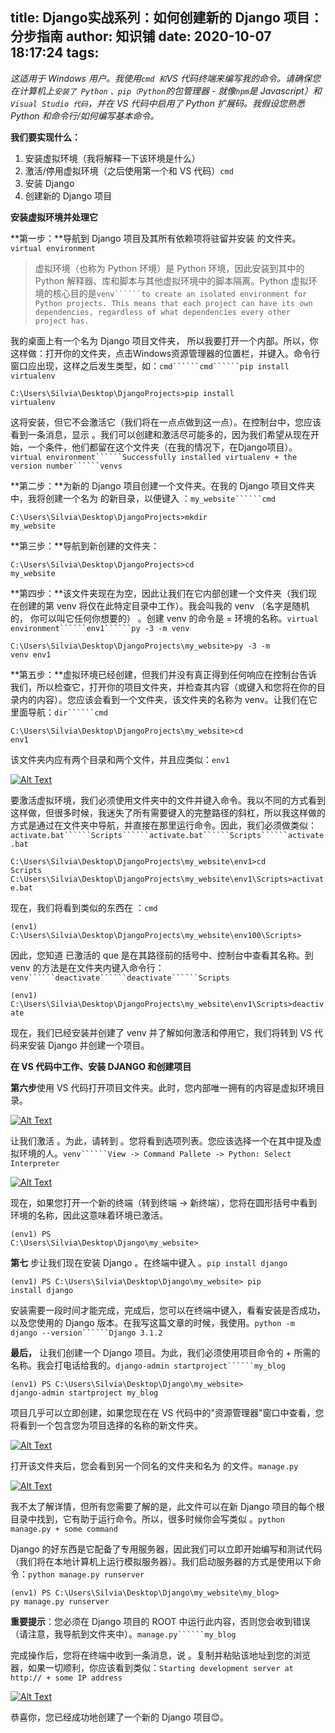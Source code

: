 
title: Django实战系列：如何创建新的 Django 项目：分步指南
author: 知识铺
date: 2020-10-07 18:17:24
tags: 
---
 _这适用于 Windows 用户。我使用```cmd 和```VS 代码终端来编写我的命令。请确保您在计算机上```安装了 Python``` ```、pip（Python```的包管理器 - 就像```npm```是 Javascript）和```Visual Studio 代码```，并在 VS 代码中启用了 Python 扩展码。我假设您熟悉 Python 和命令行/如何编写基本命令。_

**我们要实现什么：**

1.  安装虚拟环境（我将解释一下该环境是什么）
2.  <font _mstmutation="1" _msthash="440934" _msttexthash="137796737">激活/停用虚拟环境（之后使用第一个和 VS 代码）</font>```cmd```
3.  安装 Django
4.  创建新的 Django 项目

**安装虚拟环境并处理它**

<font _mstmutation="1" _msthash="276809" _msttexthash="235155297">**第一步：**导航到 Django 项目及其所有依赖项将驻留并安装 的文件夹。</font>```virtual environment```

> <font _mstmutation="1" _msthash="734539" _msttexthash="956660653">虚拟环境（也称为 Python 环境）是 Python 环境，因此安装到其中的 Python 解释器、库和脚本与其他虚拟环境中的脚本隔离。Python 虚拟环境的核心目的是</font>```venv``````to create an isolated environment for Python projects. This means that each project can have its own dependencies, regardless of what dependencies every other project has.```

<font _mstmutation="1" _msthash="277381" _msttexthash="1701955580">我的桌面上有一个名为 Django 项目文件夹， 所以我要打开一个内部。所以，你这样做：打开你的文件夹，点击Windows资源管理器的位置栏，并键入。命令行窗口应出现，这样之后发生类型，如：</font>```cmd``````cmd``````pip install virtualenv```

 <code>C:\Users\Silvia\Desktop\DjangoProjects>pip install virtualenv</code> 

<font _mstmutation="1" _msthash="277953" _msttexthash="2198077518">这将安装，但它不会激活它（我们将在一点点做到这一点）。在控制台中，您应该看到一条消息，显示 。我们可以创建和激活尽可能多的，因为我们希望从现在开始，一个条件，他们都留在这个文件夹（在我的情况下，在Django项目）。</font>```virtual environment``````Successfully installed virtualenv + the version number``````venvs```

<font _mstmutation="1" _msthash="290017" _msttexthash="630760364">**第二步：**为新的 Django 项目创建一个文件夹。在我的 Django 项目文件夹中，我将创建一个名为 的新目录，以便键入 ：</font>```my_website``````cmd```

 <code>C:\Users\Silvia\Desktop\DjangoProjects>mkdir my_website</code> 

<font _mstmutation="1" _msthash="290615" _msttexthash="84215768">**第三步：**导航到新创建的文件夹：</font>

 <code>C:\Users\Silvia\Desktop\DjangoProjects>cd my_website</code> 

<font _mstmutation="1" _msthash="291213" _msttexthash="1744300350">**第四步：**该文件夹现在为空，因此让我们在它内部创建一个文件夹（我们现在创建的第 venv 将仅在此特定目录中工作）。我会叫我的 venv （名字是随机的， 你可以叫它任何你想要的） 。创建 venv 的命令是 = 环境的名称。</font>```virtual environment``````env1``````py -3 -m venv```

 <code>C:\Users\Silvia\Desktop\DjangoProjects\my_website>py -3 -m venv env1</code> 

<font _mstmutation="1" _msthash="291811" _msttexthash="2395810599">**第五步：**虚拟环境已经创建，但我们并没有真正得到任何响应在控制台告诉我们，所以检查它，打开你的项目文件夹，并检查其内容（或键入和您将在你的目录内的内容）。您应该会看到一个文件夹，该文件夹的名称为 venv。让我们在它里面导航：</font>```dir``````cmd```

 <code>C:\Users\Silvia\Desktop\DjangoProjects\my_website>cd env1</code> 

<font _mstmutation="1" _msthash="292409" _msttexthash="154805352">该文件夹内应有两个目录和两个文件，并且应类似：</font>```env1```

[![Alt Text](https://res.cloudinary.com/practicaldev/image/fetch/s--WHR8JZOn--/c_limit%2Cf_auto%2Cfl_progressive%2Cq_auto%2Cw_880/https://dev-to-uploads.s3.amazonaws.com/i/6dxt0noo05tlig6xb2ll.PNG)](https://zshipu.com/t?url=https://res.cloudinary.com/practicaldev/image/fetch/s--WHR8JZOn--/c_limit%2Cf_auto%2Cfl_progressive%2Cq_auto%2Cw_880/https://dev-to-uploads.s3.amazonaws.com/i/6dxt0noo05tlig6xb2ll.PNG)

<font _mstmutation="1" _msthash="290303" _msttexthash="2459092376">要激活虚拟环境，我们必须使用文件夹中的文件并键入命令。我以不同的方式看到这样做，但很多时候，我迷失了所有需要键入的完整路径的斜杠，所以我这样做的方式是通过在文件夹中导航，并直接在那里运行命令。因此，我们必须做类似：</font>```activate.bat``````Scripts``````activate.bat``````Scripts``````activate.bat```

 <code>C:\Users\Silvia\Desktop\DjangoProjects\my_website\env1>cd Scripts
C:\Users\Silvia\Desktop\DjangoProjects\my_website\env1\Scripts>activate.bat</code> 

<font _mstmutation="1" _msthash="290901" _msttexthash="85603245">现在，我们将看到类似的东西在 ：</font>```cmd```

 <code>(env1) C:\Users\Silvia\Desktop\DjangoProjects\my_website\env100\Scripts></code> 

<font _mstmutation="1" _msthash="291499" _msttexthash="543635989">因此，您知道 已激活的 que 是在其路径前的括号中、控制台中查看其名称。到 venv 的方法是在文件夹内键入命令行：</font>```venv``````deactivate``````deactivate``````Scripts```

 <code>(env1) C:\Users\Silvia\Desktop\DjangoProjects\my_website\env1\Scripts>deactivate</code> 

现在，我们已经安装并创建了 venv 并了解如何激活和停用它，我们将转到 VS 代码来安装 Django 并创建一个项目。

**在 VS 代码中工作、安装 DJANGO 和创建项目**

**第六步**使用 VS 代码打开项目文件夹。此时，您内部唯一拥有的内容是虚拟环境目录。

[![Alt Text](https://res.cloudinary.com/practicaldev/image/fetch/s--9s_a-349--/c_limit%2Cf_auto%2Cfl_progressive%2Cq_auto%2Cw_880/https://dev-to-uploads.s3.amazonaws.com/i/m8nta5rlgs65gedg8dm3.PNG)](https://zshipu.com/t?url=https://res.cloudinary.com/practicaldev/image/fetch/s--9s_a-349--/c_limit%2Cf_auto%2Cfl_progressive%2Cq_auto%2Cw_880/https://dev-to-uploads.s3.amazonaws.com/i/m8nta5rlgs65gedg8dm3.PNG)

<font _mstmutation="1" _msthash="290589" _msttexthash="369186376">让我们激活 。为此，请转到 。您将看到选项列表。您应该选择一个在其中提及虚拟环境的人。</font>```venv``````View -> Command Pallete -> Python: Select Interpreter```

[![Alt Text](https://res.cloudinary.com/practicaldev/image/fetch/s--peT4O4Bp--/c_limit%2Cf_auto%2Cfl_progressive%2Cq_auto%2Cw_880/https://dev-to-uploads.s3.amazonaws.com/i/kpd76ou6yhbqvcj4spow.PNG)](https://zshipu.com/t?url=https://res.cloudinary.com/practicaldev/image/fetch/s--peT4O4Bp--/c_limit%2Cf_auto%2Cfl_progressive%2Cq_auto%2Cw_880/https://dev-to-uploads.s3.amazonaws.com/i/kpd76ou6yhbqvcj4spow.PNG)

<font _mstmutation="1" _msthash="291187" _msttexthash="664052922">现在，如果您打开一个新的终端（转到终端 -> 新终端），您将在圆形括号中看到环境的名称，因此这意味着环境已激活。</font>

 <code>(env1) PS C:\Users\Silvia\Desktop\Django\my_website></code> 

<font _mstmutation="1" _msthash="291785" _msttexthash="106018913">**第七**
步让我们现在安装 Django 。在终端中键入 。</font>```pip install django```

 <code>(env1) PS C:\Users\Silvia\Desktop\Django\my_website> pip install django</code> 

<font _mstmutation="1" _msthash="292383" _msttexthash="858408525">安装需要一段时间才能完成，完成后，您可以在终端中键入，看看安装是否成功，以及您使用的 Django 版本。在我写这篇文章的时候，我使用。</font>```python -m django --version``````Django 3.1.2```

<font _mstmutation="1" _msthash="292682" _msttexthash="484421626">**最后，**
让我们创建一个 Django 项目。为此，我们必须使用项目命令的 + 所需的名称。我会打电话给我的。</font>```django-admin startproject``````my_blog```

 <code>(env1) PS C:\Users\Silvia\Desktop\Django\my_website> django-admin startproject my_blog</code> 

项目几乎可以立即创建，如果您现在在 VS 代码中的"资源管理器"窗口中查看，您将看到一个包含您为项目选择的名称的新文件夹。

[![Alt Text](https://res.cloudinary.com/practicaldev/image/fetch/s--LmPxcWVR--/c_limit%2Cf_auto%2Cfl_progressive%2Cq_auto%2Cw_880/https://dev-to-uploads.s3.amazonaws.com/i/t5mk71a8olmb5ghpvkvv.PNG)](https://zshipu.com/t?url=https://res.cloudinary.com/practicaldev/image/fetch/s--LmPxcWVR--/c_limit%2Cf_auto%2Cfl_progressive%2Cq_auto%2Cw_880/https://dev-to-uploads.s3.amazonaws.com/i/t5mk71a8olmb5ghpvkvv.PNG)

<font _mstmutation="1" _msthash="291174" _msttexthash="177310731">打开该文件夹后，您会看到另一个同名的文件夹和名为 的文件。</font>```manage.py```

[![Alt Text](https://res.cloudinary.com/practicaldev/image/fetch/s--AAPS8-e3--/c_limit%2Cf_auto%2Cfl_progressive%2Cq_auto%2Cw_880/https://dev-to-uploads.s3.amazonaws.com/i/fmzgcaa802tbnxc0spsa.PNG)](https://zshipu.com/t?url=https://res.cloudinary.com/practicaldev/image/fetch/s--AAPS8-e3--/c_limit%2Cf_auto%2Cfl_progressive%2Cq_auto%2Cw_880/https://dev-to-uploads.s3.amazonaws.com/i/fmzgcaa802tbnxc0spsa.PNG)

<font _mstmutation="1" _msthash="291772" _msttexthash="836206527">我不太了解详情，但所有您需要了解的是，此文件可以在新 Django 项目的每个根目录中找到，它有助于运行命令。所以，很多时候你会写类似 。</font>```python manage.py + some command```

<font _mstmutation="1" _msthash="292071" _msttexthash="1176472245">Django 的好东西是它配备了专用服务器，因此我们可以立即开始编写和测试代码（我们将在本地计算机上运行模拟服务器）。我们启动服务器的方式是使用以下命令：</font>```python manage.py runserver```

 <code>(env1) PS C:\Users\Silvia\Desktop\Django\my_website\my_blog> py manage.py runserver</code> 

<font _mstmutation="1" _msthash="292669" _msttexthash="596702522">**重要提示**：您必须在 Django 项目的 ROOT 中运行此内容，否则您会收到错误（请注意，我导航到文件夹中）。</font>```manage.py``````my_blog```

<font _mstmutation="1" _msthash="292968" _msttexthash="645113326">完成操作后，您将在终端中收到一条消息，说 。复制并粘贴该地址到您的浏览器，如果一切顺利，你应该看到类似：</font>```Starting development server at http:// + some IP address```

[![Alt Text](https://res.cloudinary.com/practicaldev/image/fetch/s--owy-sB9_--/c_limit%2Cf_auto%2Cfl_progressive%2Cq_auto%2Cw_880/https://dev-to-uploads.s3.amazonaws.com/i/7gvqpe7zbtfr3t6mp3d9.PNG)](https://zshipu.com/t?url=https://res.cloudinary.com/practicaldev/image/fetch/s--owy-sB9_--/c_limit%2Cf_auto%2Cfl_progressive%2Cq_auto%2Cw_880/https://dev-to-uploads.s3.amazonaws.com/i/7gvqpe7zbtfr3t6mp3d9.PNG)

恭喜你，您已经成功地创建了一个新的 Django 项目😊。


